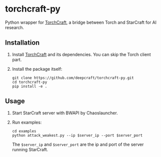 # torchcraft-py

Python wrapper for [TorchCraft](https://github.com/TorchCraft/TorchCraft), a bridge between Torch and StarCraft for AI research.

## Installation

1. Install [TorchCraft](https://github.com/TorchCraft/TorchCraft) and its dependencies. You can skip the Torch client part. 

2. Install the package itself:
    ```
    git clone https://github.com/deepcraft/torchcraft-py.git
    cd torchcraft-py
    pip install -e .
    ```

## Usage
1. Start StarCraft server with BWAPI by Chaoslauncher.

2. Run examples:

    ```
    cd examples
    python attack_weakest.py --ip $server_ip --port $server_port
    ```
    
    The `$server_ip` and `$server_port` are the ip and port of the server running StarCraft.